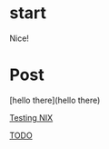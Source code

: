 # start

Nice!

# Post

[hello there](hello there)

[Testing NIX](_posts/2019-02-24-testing-nix.md)

[TODO](TODO)
